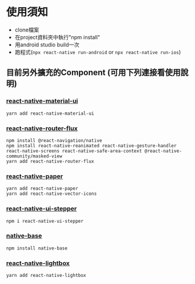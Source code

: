 # 使用須知
- clone檔案
- 在project資料夾中執行"npm install"
- 用android studio build一次
- 跑程式(`npx react-native run-android` or `npx react-native run-ios`)

## 目前另外擴充的Component (可用下列連接看使用說明)
### [react-native-material-ui](https://github.com/xotahal/react-native-material-ui)
`yarn add react-native-material-ui`
### [react-native-router-flux](https://github.com/aksonov/react-native-router-flux)
```
npm install @react-navigation/native
npm install react-native-reanimated react-native-gesture-handler react-native-screens react-native-safe-area-context @react-native-community/masked-view
yarn add react-native-router-flux
```
### [react-native-paper](https://callstack.github.io/react-native-paper/)
```
yarn add react-native-paper
yarn add react-native-vector-icons
```
### [react-native-ui-stepper](https://github.com/hannigand/react-native-ui-stepper)
```
npm i react-native-ui-stepper
```
### [native-base](https://docs.nativebase.io/docs/GetStarted.html)
```
npm install native-base
```
### [react-native-lightbox](https://github.com/oblador/react-native-lightbox)
```
yarn add react-native-lightbox
```